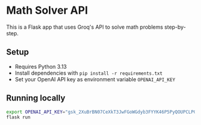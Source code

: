 # Math Solver API

This is a Flask app that uses Groq's API to solve math problems step-by-step.

## Setup

- Requires Python 3.13
- Install dependencies with `pip install -r requirements.txt`
- Set your OpenAI API key as environment variable `OPENAI_API_KEY`

## Running locally

```bash
export OPENAI_API_KEY="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"
flask run
